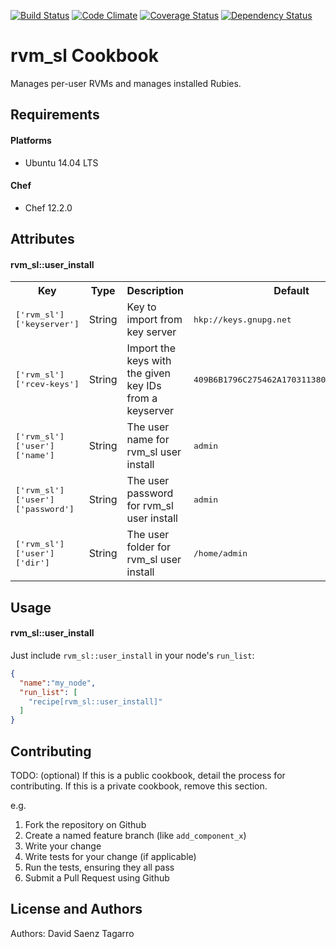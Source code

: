 [![Build Status](https://travis-ci.org/dsaenztagarro/rvm-chef.svg?branch=master)](https://travis-ci.org/dsaenztagarro/rvm-chef)
[![Code Climate](https://codeclimate.com/github/dsaenztagarro/rvm-chef/badges/gpa.svg)](https://codeclimate.com/github/dsaenztagarro/rvm-chef)
[![Coverage Status](https://coveralls.io/repos/dsaenztagarro/rvm-chef/badge.svg?branch=master&service=github)](https://coveralls.io/github/dsaenztagarro/rvm-chef?branch=master)
[![Dependency Status](https://gemnasium.com/dsaenztagarro/rvm-chef.svg)](https://gemnasium.com/dsaenztagarro/rvm-chef)

rvm_sl Cookbook
============

Manages per-user RVMs and manages installed Rubies.

Requirements
------------

#### Platforms
- Ubuntu 14.04 LTS

#### Chef
- Chef 12.2.0

Attributes
----------

#### rvm_sl::user_install
<table>
  <tr>
    <th>Key</th>
    <th>Type</th>
    <th>Description</th>
    <th>Default</th>
  </tr>
  <tr>
    <td><tt>['rvm_sl']['keyserver']</tt></td>
    <td>String</td>
    <td>Key to import from key server</td>
    <td><tt>hkp://keys.gnupg.net</tt></td>
  </tr>
  <tr>
    <td><tt>['rvm_sl']['rcev-keys']</tt></td>
    <td>String</td>
    <td>Import the keys with the given key IDs from a keyserver</td>
    <td><tt>409B6B1796C275462A1703113804BB82D39DC0E3</tt></td>
  </tr>
  <tr>
    <td><tt>['rvm_sl']['user']['name']</tt></td>
    <td>String</td>
    <td>The user name for rvm_sl user install</td>
    <td><tt>admin</tt></td>
  </tr>
  <tr>
    <td><tt>['rvm_sl']['user']['password']</tt></td>
    <td>String</td>
    <td>The user password for rvm_sl user install</td>
    <td><tt>admin</tt></td>
  </tr>
  <tr>
    <td><tt>['rvm_sl']['user']['dir']</tt></td>
    <td>String</td>
    <td>The user folder for rvm_sl user install</td>
    <td><tt>/home/admin</tt></td>
  </tr>
</table>

Usage
-----
#### rvm_sl::user_install

Just include `rvm_sl::user_install` in your node's `run_list`:

```json
{
  "name":"my_node",
  "run_list": [
    "recipe[rvm_sl::user_install]"
  ]
}
```

Contributing
------------
TODO: (optional) If this is a public cookbook, detail the process for contributing. If this is a private cookbook, remove this section.

e.g.
1. Fork the repository on Github
2. Create a named feature branch (like `add_component_x`)
3. Write your change
4. Write tests for your change (if applicable)
5. Run the tests, ensuring they all pass
6. Submit a Pull Request using Github

License and Authors
-------------------
Authors: David Saenz Tagarro
